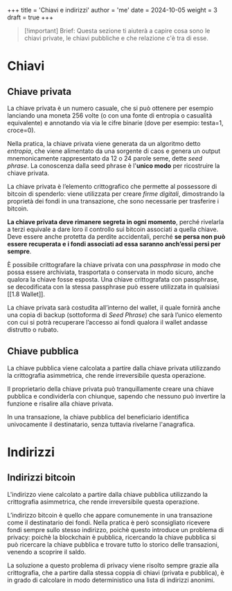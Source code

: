 +++
title = 'Chiavi e indirizzi'
author = 'me'
date = 2024-10-05
weight = 3
draft = true
+++

> [!important] Brief:
> Questa sezione ti aiuterà a capire cosa sono le chiavi private, le chiavi pubbliche e che relazione c'è tra di esse.

# Chiavi
## Chiave privata

La chiave privata è un numero casuale, che si può ottenere per esempio lanciando una moneta 256 volte (o con una fonte di entropia o casualità equivalente) e annotando via via le cifre binarie (dove per esempio: testa=1, croce=0).

Nella pratica, la chiave privata viene generata da un algoritmo detto _entropia_, che viene alimentato da una sorgente di caos e genera un output mnemonicamente rappresentato da 12 o 24 parole seme, dette _seed phrase_. La conoscenza dalla seed phrase è l'__unico modo__ per ricostruire la chiave privata.

La chiave privata è l’elemento crittografico che permette al possessore di bitcoin di spenderlo: viene utilizzata per creare _firme digitali_, dimostrando la proprietà dei fondi in una transazione, che sono necessarie per trasferire i bitcoin.

__La chiave privata deve rimanere segreta in ogni momento__, perché rivelarla a terzi equivale a dare loro il controllo sui bitcoin associati a quella chiave. Deve essere anche protetta da perdite accidentali, perché __se persa non può essere recuperata e i fondi associati ad essa saranno anch’essi persi per sempre__.

È possibile crittografare la chiave privata con una _passphrase_ in modo che possa essere archiviata, trasportata o conservata in modo sicuro, anche qualora la chiave fosse esposta.
Una chiave crittografata con passphrase, se decodificata con la stessa passphrase può essere utilizzata in qualsiasi [[1.8 Wallet]].

La chiave privata sarà costudita all’interno del wallet, il quale fornirà anche una copia di backup (sottoforma di _Seed Phrase_) che sarà l’unico elemento con cui si potrà recuperare l’accesso ai fondi qualora il wallet andasse distrutto o rubato.


## Chiave pubblica

La chiave pubblica viene calcolata a partire dalla chiave privata utilizzando la crittografia asimmetrica, che rende irreversibile questa operazione.

Il proprietario della chiave privata può tranquillamente creare una chiave pubblica e condividerla con chiunque, sapendo che nessuno può invertire la funzione e risalire alla chiave privata.

In una transazione, la chiave pubblica del beneficiario identifica univocamente il destinatario, senza tuttavia rivelarne l'anagrafica.


# Indirizzi
## Indirizzi bitcoin

L'indirizzo viene calcolato a partire dalla chiave pubblica utilizzando la crittografia asimmetrica, che rende irreversibile questa operazione.

L’indirizzo bitcoin è quello che appare comunemente in una transazione come il destinatario dei fondi. Nella pratica è però sconsigliato ricevere fondi sempre sullo stesso indirizzo, poichè questo introduce un problema di privacy: poichè la blockchain è pubblica, ricercando la chiave pubblica si può ricercare la chiave pubblica e trovare tutto lo storico delle transazioni, venendo a scoprire il saldo.

La soluzione a questo problema di privacy viene risolto sempre grazie alla crittografia, che a partire dalla stessa coppia di chiavi (privata e pubblica), è in grado di calcolare in modo deterministico una lista di indirizzi anonimi.